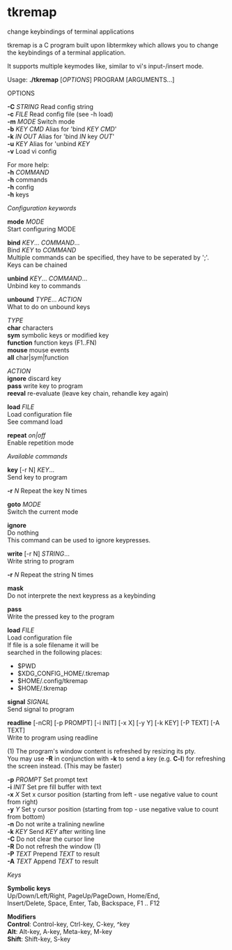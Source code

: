 # tkremap
change keybindings of terminal applications

tkremap is a C program built upon libtermkey which allows you to change the keybindings of a terminal application.

It supports multiple keymodes like, similar to vi's input-/insert mode.

Usage: **./tkremap** [_OPTIONS_] PROGRAM [ARGUMENTS...]  
  
OPTIONS  
  
 **-C** _STRING_	Read config string  
 **-c** _FILE_	Read config file (see -h load)  
 **-m** _MODE_	Switch mode  
 **-b** _KEY_ _CMD_	Alias for 'bind _KEY_ _CMD_'  
 **-k** _IN_ _OUT_	Alias for 'bind _IN_ key _OUT_'  
 **-u** _KEY_	Alias for 'unbind _KEY_  
 **-v**		Load vi config  
  
For more help:  
 **-h** _COMMAND_  
 **-h** commands  
 **-h** config  
 **-h** keys  
  
_Configuration keywords_  
  
**mode** _MODE_  
 Start configuring MODE  
  
**bind** _KEY_... _COMMAND_...  
 Bind _KEY_ to _COMMAND_  
 Multiple commands can be specified, they have to be seperated by '\;'.  
 Keys can be chained  
  
**unbind** _KEY_... _COMMAND_...  
 Unbind key to commands  
  
**unbound** _TYPE_... _ACTION_  
 What to do on unbound keys  
   
 _TYPE_  
  **char**     characters  
  **sym**      symbolic keys or modified key  
  **function** function keys (F1..FN)  
  **mouse**    mouse events  
  **all**      char|sym|function  
   
 _ACTION_  
  **ignore**   discard key  
  **pass**     write key to program  
  **reeval**   re-evaluate (leave key chain, rehandle key again)  
  
**load** _FILE_  
 Load configuration file  
 See command load  
  
**repeat** _on|off_  
 Enable repetition mode  
  
  
_Available commands_  
  
**key** [-r N] _KEY_...  
 Send key to program  
  
 **-r** _N_  Repeat the key N times  
  
**goto** _MODE_  
 Switch the current mode  
  
**ignore**  
 Do nothing  
 This command can be used to ignore keypresses.  
  
**write** [-r N] _STRING_...  
 Write string to program  
  
 **-r** _N_  Repeat the string N times  
  
**mask**  
 Do not interprete the next keypress as a keybinding  
  
**pass**  
 Write the pressed key to the program  
  
**load** _FILE_  
 Load configuration file  
 If file is a sole filename it will be  
 searched in the following places:  
  - $PWD  
  - $XDG_CONFIG_HOME/.tkremap  
  - $HOME/.config/tkremap  
  - $HOME/.tkremap  
  
**signal** _SIGNAL_  
 Send signal to program  
  
**readline** [-nCR] [-p PROMPT] [-i INIT] [-x X] [-y Y] [-k KEY] [-P TEXT] [-A TEXT]  
 Write to program using readline  
   
 (1) The program's window content is refreshed by resizing its pty.  
 You may use **-R** in conjunction with **-k** to send a key (e.g. **C-l**) for refreshing  
 the screen instead. (This may be faster)  
  
 **-p** _PROMPT_  Set prompt text  
 **-i** _INIT_    Set pre fill buffer with text  
 **-x** _X_       Set x cursor position (starting from left - use negative value to count from right)  
 **-y** _Y_       Set y cursor position (starting from top - use negative value to count from bottom)  
 **-n**         Do not write a tralining newline  
 **-k** _KEY_     Send _KEY_ after writing line  
 **-C**         Do not clear the cursor line  
 **-R**         Do not refresh the window (1)  
 **-P** _TEXT_    Prepend _TEXT_ to result  
 **-A** _TEXT_    Append _TEXT_ to result  
  
  
_Keys_  
  
 **Symbolic keys**  
  Up/Down/Left/Right, PageUp/PageDown, Home/End,  
  Insert/Delete, Space, Enter, Tab, Backspace, F1 .. F12  
  
 **Modifiers**  
  **Control**: Control-key, Ctrl-key, C-key, ^key  
  **Alt**:     Alt-key, A-key, Meta-key, M-key  
  **Shift**:   Shift-key, S-key  
  
